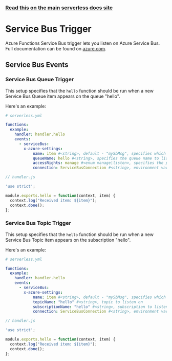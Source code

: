 <!--
title: Serverless Framework - Azure Functions Events - Service Bus
menuText: Service Bus
menuOrder: 4
description: Setting up Service Bus Events with Azure Functions via the Serverless Framework
layout: Doc
-->

<!-- DOCS-SITE-LINK:START automatically generated  -->
### [Read this on the main serverless docs site](https://www.serverless.com/framework/docs/providers/azure/events/servicebus)
<!-- DOCS-SITE-LINK:END -->

# Service Bus Trigger

Azure Functions Service Bus trigger lets you listen on Azure Service Bus. Full documentation can be found on [azure.com](https://docs.microsoft.com/en-us/azure/azure-functions/functions-bindings-service-bus).

## Service Bus Events

### Service Bus Queue Trigger

This setup specifies that the `hello` function should be run when a new Service
Bus Queue item appears on the queue "hello".

Here's an example:

```yml
# serverless.yml

functions:
  example:
    handler: handler.hello
    events:
      - serviceBus:
        x-azure-settings:
            name: item #<string>, default - "mySbMsg", specifies which name it's available on `context.bindings`
            queueName: hello #<string>, specifies the queue name to listen on
            accessRights: manage #<enum manage|listen>, specifies the permission to use when listening on the queue (manage will create queue if not exists)
            connection: ServiceBusConnection #<string>, environment variable which contains Service Bus Namespace Connection String
```

```javascript
// handler.js

'use strict';

module.exports.hello = function(context, item) {
  context.log("Received item: ${item}");
  context.done();
};
```

### Service Bus Topic Trigger

This setup specifies that the `hello` function should be run when a new Service
Bus Topic item appears on the subscription "hello".

Here's an example:

```yml
# serverless.yml

functions:
  example:
    handler: handler.hello
    events:
      - serviceBus:
        x-azure-settings:
            name: item #<string>, default - "mySbMsg", specifies which name it's available on `context.bindings`
            topicName: "hello" #<string>, topic to listen on
            subscriptionName: "hello" #<string>, subscription to listen on
            connection: ServiceBusConnection #<string>, environment variable which contains Service Bus Namespace Connection String
```

```javascript
// handler.js

'use strict';

module.exports.hello = function(context, item) {
  context.log("Received item: ${item}");
  context.done();
};
```
